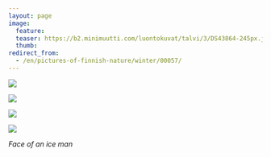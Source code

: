 ```yaml
---
layout: page
image:
  feature:
  teaser: https://b2.minimuutti.com/luontokuvat/talvi/3/DS43864-245px.jpg
  thumb:
redirect_from:
  - /en/pictures-of-finnish-nature/winter/00057/
---
```


![](https://b2.minimuutti.com/luontokuvat/talvi/3/DS43865-800px.jpg)

![](https://b2.minimuutti.com/luontokuvat/talvi/3/DS43866-800px.jpg)

![](https://b2.minimuutti.com/luontokuvat/talvi/3/DS43862-800px.jpg)

![](https://b2.minimuutti.com/luontokuvat/talvi/3/DS43864-800px.jpg)

*Face of an ice man*
